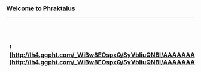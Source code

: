 ### Welcome to Phraktalus ###
| ![http://lh4.ggpht.com/_WiBw8EOspxQ/SyVbliuQNBI/AAAAAAAAABo/h2ew3ZErlIE/s720/portada.png](http://lh4.ggpht.com/_WiBw8EOspxQ/SyVbliuQNBI/AAAAAAAAABo/h2ew3ZErlIE/s720/portada.png) | <a href='http://www.facebook.com/pages/Phraktalus/121691304518972' title='Phraktalus'><img src='http://badge.facebook.com/badge/121691304518972.1294.939766208.png' width='120' height='188' /></a><br />|
|:----------------------------------------------------------------------------------------------------------------------------------------------------------------------------------|:---------------------------------------------------------------------------------------------------------------------------------------------------------------------------------------------------------|